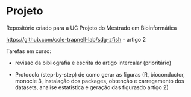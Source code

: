 # Projeto
Repositório criado para a UC Projeto do Mestrado em Bioinformática

https://github.com/cole-trapnell-lab/sdg-zfish - artigo 2

Tarefas em curso:

- revisao da bibliografia e escrita do artigo intercalar (prioritário)

- Protocolo (step-by-step) de como gerar as figuras (R, bioconductor, monocle 3, instalação dos packages, obtenção e carregamento dos datasets, analise estatistica e geração das figurasdo artigo 2)
